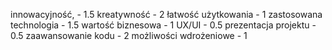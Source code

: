 innowacyjność, - 1.5
kreatywność - 2
łatwość użytkowania - 1
zastosowana technologia - 1.5
wartość biznesowa - 1
UX/UI - 0.5
prezentacja projektu - 0.5
zaawansowanie kodu - 2
możliwości wdrożeniowe - 1